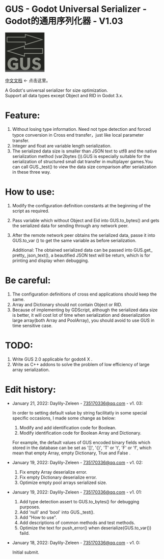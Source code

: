 
# GUS - Godot Universal Serializer - Godot的通用序列化器 - V1.03

![Image text](https://github.com/Daylily-Zeleen/GUS-Godot-Universal-Serializer/blob/main/icon.png)

[中文文档](https://github.com/Daylily-Zeleen/GUS-Godot-Universal-Serializer/blob/main/README_zh_cn.md) <- 点击这里。

A Godot's universal serializer for size optimization.    
Support all data types except Object and RID in Godot 3.x.

# Feature:
  1. Without losing type information. Need not type detection and forced typce conversion in Cross end transfer，just like local parameter transfer.
  2. Integer and float are variable length serialization.
  3. The serialized data size is smaller than JSON text to utf8 and the native serialization method (var2bytes ()).GUS is especially suitable for the serialization of structured small dat transfer in multiplayer games.You can call GUS._test() to view the data size comparison after serialization in these three way.

# How to use:
  1. Modify the configuration definition constants at the beginning of the script as required.
  2. Pass variable which without Object and Eid into GUS.to_bytes() and gets the serialized data for sending through any network peer.
  3. After the remote network peer obtains the serialized data, passe it into GUS.to_var () to get the same variable as before serialization.
  
      Additional: The obtained serialized data can be passed into GUS.get_ pretty_ json_text(), a beautified JSON text will be return, which is for printing and display when debugging.


# Be careful:
  1. The configuration definitions of cross end applications should keep the same.
  2. Array and Dictionary should not contain Object or RID.
  3. Because of implementing by GDScript, although the serialized data size is better, it will cost lot of time when serialization and deserialization large array(both Array and PoolArray), you should avoid to use GUS in time sensitive case.
	
# TODO:
  1. Write GUS 2.0 applicable for godot4 X .
  2. Write as C++ addons to solve the problem of low efficiency of large array serialization.

# Edit history:
  - January 21, 2022: Daylily-Zeleen - 735170336@qq.com - v1. 03:
    
    In order to setting default value by string facilitatly in some special specific occasions, I made some change as below: 
  
	  1. Modify and add identification code for Boolean.  
	  2. Modify identification code for Boolean Array and Dictionary.  
	
    For example, the default values of GUS encoded binary fields which stored in the database can be set as '[]', '{}', 'T' or 't', 'F' or 'f', which mean that empty Array, empty Dictionary, True and False .

  - January 19, 2022: Daylily-Zeleen - 735170336@qq.com - v1. 02:
  
	1. Fix empty Array deserialize error.
	2. Fix empty Dictionary deserialize error.
	3. Optimize empty pool arrays serialized size.

  - January 19, 2022: Daylily-Zeleen - 735170336@qq.com - v1. 01:
  
	1. Add type detection assert to GUS.to_bytes() for debugging purposes.
	2. Add 'null' and 'bool' into GUS._test().
	3. Add "How to use".
	4. Add descriptions of common methods and test methods.
	5. Optimize the text for push_error() when deserialize(GUS.to_var()) faild.

  - January 18, 2022: Daylily-Zeleen - 735170336@qq.com - v1. 0:
  
  	Initial submit.
